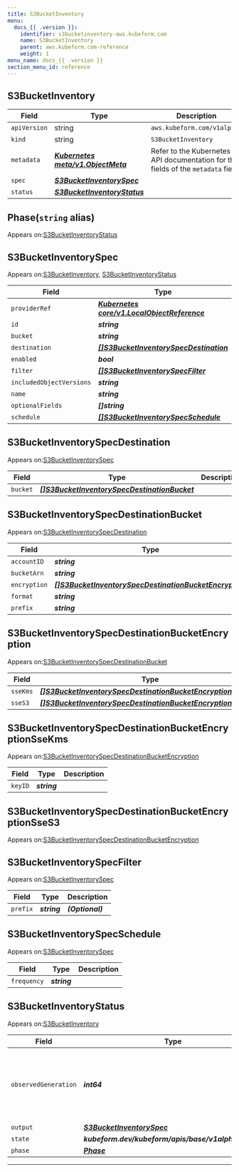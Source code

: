 ```yaml
---
title: S3BucketInventory
menu:
  docs_{{ .version }}:
    identifier: s3bucketinventory-aws.kubeform.com
    name: S3BucketInventory
    parent: aws.kubeform.com-reference
    weight: 1
menu_name: docs_{{ .version }}
section_menu_id: reference
---
```


## S3BucketInventory
| Field | Type | Description |
| ------ | ----- | ----------- |
| `apiVersion` | string | `aws.kubeform.com/v1alpha1` |
|    `kind` | string | `S3BucketInventory` |
| `metadata` | ***[Kubernetes meta/v1.ObjectMeta](https://kubernetes.io/docs/reference/generated/kubernetes-api/v1.13/#objectmeta-v1-meta)***|Refer to the Kubernetes API documentation for the fields of the `metadata` field.|
| `spec` | ***[S3BucketInventorySpec](#s3bucketinventoryspec)***||
| `status` | ***[S3BucketInventoryStatus](#s3bucketinventorystatus)***||
## Phase(`string` alias)

Appears on:[S3BucketInventoryStatus](#s3bucketinventorystatus)

## S3BucketInventorySpec

Appears on:[S3BucketInventory](#s3bucketinventory), [S3BucketInventoryStatus](#s3bucketinventorystatus)

| Field | Type | Description |
| ------ | ----- | ----------- |
| `providerRef` | ***[Kubernetes core/v1.LocalObjectReference](https://kubernetes.io/docs/reference/generated/kubernetes-api/v1.13/#localobjectreference-v1-core)***||
| `id` | ***string***||
| `bucket` | ***string***||
| `destination` | ***[[]S3BucketInventorySpecDestination](#s3bucketinventoryspecdestination)***||
| `enabled` | ***bool***| ***(Optional)*** |
| `filter` | ***[[]S3BucketInventorySpecFilter](#s3bucketinventoryspecfilter)***| ***(Optional)*** |
| `includedObjectVersions` | ***string***||
| `name` | ***string***||
| `optionalFields` | ***[]string***| ***(Optional)*** |
| `schedule` | ***[[]S3BucketInventorySpecSchedule](#s3bucketinventoryspecschedule)***||
## S3BucketInventorySpecDestination

Appears on:[S3BucketInventorySpec](#s3bucketinventoryspec)

| Field | Type | Description |
| ------ | ----- | ----------- |
| `bucket` | ***[[]S3BucketInventorySpecDestinationBucket](#s3bucketinventoryspecdestinationbucket)***||
## S3BucketInventorySpecDestinationBucket

Appears on:[S3BucketInventorySpecDestination](#s3bucketinventoryspecdestination)

| Field | Type | Description |
| ------ | ----- | ----------- |
| `accountID` | ***string***| ***(Optional)*** |
| `bucketArn` | ***string***||
| `encryption` | ***[[]S3BucketInventorySpecDestinationBucketEncryption](#s3bucketinventoryspecdestinationbucketencryption)***| ***(Optional)*** |
| `format` | ***string***||
| `prefix` | ***string***| ***(Optional)*** |
## S3BucketInventorySpecDestinationBucketEncryption

Appears on:[S3BucketInventorySpecDestinationBucket](#s3bucketinventoryspecdestinationbucket)

| Field | Type | Description |
| ------ | ----- | ----------- |
| `sseKms` | ***[[]S3BucketInventorySpecDestinationBucketEncryptionSseKms](#s3bucketinventoryspecdestinationbucketencryptionssekms)***| ***(Optional)*** |
| `sseS3` | ***[[]S3BucketInventorySpecDestinationBucketEncryptionSseS3](#s3bucketinventoryspecdestinationbucketencryptionsses3)***| ***(Optional)*** |
## S3BucketInventorySpecDestinationBucketEncryptionSseKms

Appears on:[S3BucketInventorySpecDestinationBucketEncryption](#s3bucketinventoryspecdestinationbucketencryption)

| Field | Type | Description |
| ------ | ----- | ----------- |
| `keyID` | ***string***||
## S3BucketInventorySpecDestinationBucketEncryptionSseS3

Appears on:[S3BucketInventorySpecDestinationBucketEncryption](#s3bucketinventoryspecdestinationbucketencryption)

## S3BucketInventorySpecFilter

Appears on:[S3BucketInventorySpec](#s3bucketinventoryspec)

| Field | Type | Description |
| ------ | ----- | ----------- |
| `prefix` | ***string***| ***(Optional)*** |
## S3BucketInventorySpecSchedule

Appears on:[S3BucketInventorySpec](#s3bucketinventoryspec)

| Field | Type | Description |
| ------ | ----- | ----------- |
| `frequency` | ***string***||
## S3BucketInventoryStatus

Appears on:[S3BucketInventory](#s3bucketinventory)

| Field | Type | Description |
| ------ | ----- | ----------- |
| `observedGeneration` | ***int64***| ***(Optional)*** Resource generation, which is updated on mutation by the API Server.|
| `output` | ***[S3BucketInventorySpec](#s3bucketinventoryspec)***| ***(Optional)*** |
| `state` | ***kubeform.dev/kubeform/apis/base/v1alpha1.State***| ***(Optional)*** |
| `phase` | ***[Phase](#phase)***| ***(Optional)*** |
---
